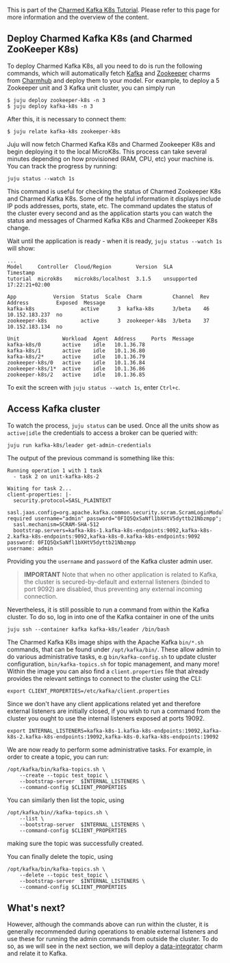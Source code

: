 This is part of the [Charmed Kafka K8s Tutorial](/t/charmed-kafka-k8s-documentation-tutorial-overview/11945). Please refer to this page for more information and the overview of the content. 

## Deploy Charmed Kafka K8s (and Charmed ZooKeeper K8s)

To deploy Charmed Kafka K8s, all you need to do is run the following commands, which will automatically fetch [Kafka](https://charmhub.io/kafka-k8s?channel=3/stable) and [Zookeeper](https://charmhub.io/zookeeper-k8s?channel=3/stable) charms from [Charmhub](https://charmhub.io/) and deploy them to your model. For example, to deploy a 5 Zookeeper unit and 3 Kafka unit cluster, you can simply run

```shell
$ juju deploy zookeeper-k8s -n 3 
$ juju deploy kafka-k8s -n 3 
```

After this, it is necessary to connect them:

```shell
$ juju relate kafka-k8s zookeeper-k8s
```

Juju will now fetch Charmed Kafka K8s and Charmed Zookeeper K8s and begin deploying it to the local MicroK8s. This process can take several minutes depending on how provisioned (RAM, CPU, etc) your machine is. You can track the progress by running:
```shell
juju status --watch 1s
```

This command is useful for checking the status of Charmed Zookeeper K8s and Charmed Kafka K8s. Some of the helpful information it displays include IP pods addresses, ports, state, etc. 
The command updates the status of the cluster every second and as the application starts you can watch the status and messages of Charmed Kafka K8s and Charmed Zookeeper K8s change. 

Wait until the application is ready - when it is ready, `juju status --watch 1s` will show:
```shell
...
Model     Controller  Cloud/Region        Version  SLA          Timestamp
tutorial  microk8s    microk8s/localhost  3.1.5    unsupported  17:22:21+02:00

App            Version  Status  Scale  Charm          Channel  Rev  Address         Exposed  Message
kafka-k8s               active      3  kafka-k8s      3/beta    46  10.152.183.237  no
zookeeper-k8s           active      3  zookeeper-k8s  3/beta    37  10.152.183.134  no

Unit              Workload  Agent  Address     Ports  Message
kafka-k8s/0       active    idle   10.1.36.78
kafka-k8s/1       active    idle   10.1.36.80
kafka-k8s/2*      active    idle   10.1.36.79
zookeeper-k8s/0   active    idle   10.1.36.84
zookeeper-k8s/1*  active    idle   10.1.36.86
zookeeper-k8s/2   active    idle   10.1.36.85
```
To exit the screen with `juju status --watch 1s`, enter `Ctrl+c`.

## Access Kafka cluster

To watch the process, `juju status` can be used. Once all the units show as `active|idle` the credentials to access a broker can be queried with:
```shell
juju run kafka-k8s/leader get-admin-credentials
```

The output of the previous command is something like this:
```shell
Running operation 1 with 1 task
  - task 2 on unit-kafka-k8s-2

Waiting for task 2...
client-properties: |-
  security.protocol=SASL_PLAINTEXT
  sasl.jaas.config=org.apache.kafka.common.security.scram.ScramLoginModule required username="admin" password="0FIQ5QxSaNfl1bXHtV5dyttb21Nbzmpp";
  sasl.mechanism=SCRAM-SHA-512
  bootstrap.servers=kafka-k8s-1.kafka-k8s-endpoints:9092,kafka-k8s-2.kafka-k8s-endpoints:9092,kafka-k8s-0.kafka-k8s-endpoints:9092
password: 0FIQ5QxSaNfl1bXHtV5dyttb21Nbzmpp
username: admin
```

Providing you the `username` and `password` of the Kafka cluster admin user. 

> **IMPORTANT** Note that when no other application is related to Kafka, the cluster is secured-by-default and external listeners (binded to port 9092) are disabled, thus preventing any external incoming connection. 

Nevertheless, it is still possible to run a command from within the Kafka cluster. To do so, log in into one of the Kafka container in one of the units

```shell
juju ssh --container kafka kafka-k8s/leader /bin/bash
```

The Charmed Kafka K8s image ships with the Apache Kafka `bin/*.sh` commands, that can be found under `/opt/kafka/bin/`.
These allow admin to do various administrative tasks, e.g `bin/kafka-config.sh` to update cluster configuration, `bin/kafka-topics.sh` for topic management, and many more! 
Within the image you can also find a `client.properties` file that already provides the relevant settings to connect to the cluster using the CLI:

```shell
export CLIENT_PROPERTIES=/etc/kafka/client.properties
```

Since we don't have any client applications related yet and therefore external listeners are initially closed, if you wish to run a command from the cluster you ought to use the internal listeners exposed at ports 19092.  
```shell
export INTERNAL_LISTENERS=kafka-k8s-1.kafka-k8s-endpoints:19092,kafka-k8s-2.kafka-k8s-endpoints:19092,kafka-k8s-0.kafka-k8s-endpoints:19092
```

We are now ready to perform some administrative tasks. For example, in order to create a topic, you can run:
```shell
/opt/kafka/bin/kafka-topics.sh \
    --create --topic test_topic \
    --bootstrap-server  $INTERNAL_LISTENERS \
    --command-config $CLIENT_PROPERTIES
```

You can similarly then list the topic, using
```shell
/opt/kafka/bin//kafka-topics.sh \
    --list \
    --bootstrap-server  $INTERNAL_LISTENERS \
    --command-config $CLIENT_PROPERTIES
```

making sure the topic was successfully created.

You can finally delete the topic, using 

```shell
/opt/kafka/bin/kafka-topics.sh \
    --delete --topic test_topic \
    --bootstrap-server  $INTERNAL_LISTENERS \
    --command-config $CLIENT_PROPERTIES
```

## What's next?

However, although the commands above can run within the cluster, it is generally recommended during operations
to enable external listeners and use these for running the admin commands from outside the cluster. 
To do so, as we will see in the next section, we will deploy a [data-integrator](https://charmhub.io/data-integrator) charm and relate it to Kafka.